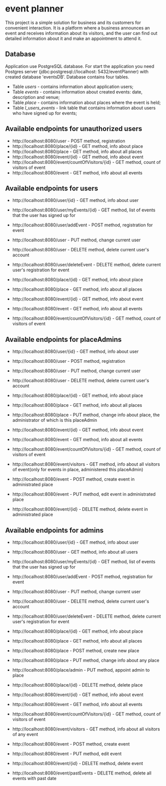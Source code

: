 # event planner


This project is a simple solution for business and its customers for convenient interaction.
It is a platform where a business announces an event and receives information about its visitors, and the user 
can find out detailed information about it and make an appointment to attend it.

## Database

Application use PostgreSQL database. For start the application you need Postgres server (jdbc:postgresql://localhost:
5432/eventPlanner) with created database 'eventsDB'. Database contains four tables.

* Table _users_ - contains information about application users;
* Table _events_ - contains information about created events: date, description and venue;
* Table _place_ - contains information about places where the event is held;
* Table _l_users_events_ - link table that contains information about users who have signed up for events;

## Available endpoints for unauthorized users

* http://localhost:8080/user - POST method, registration
* http://localhost:8080/place/{id} - GET method, info about place
* http://localhost:8080/place - GET method, info about all places
* http://localhost:8080/event/{id} - GET method, info about event
* http://localhost:8080/event/countOfVisitors/{id} - GET method, count of visitors of event
* http://localhost:8080/event - GET method, info about all events

## Available endpoints for users

* http://localhost:8080/user/{id} - GET method, info about user
* http://localhost:8080/user/myEvents/{id} - GET method, list of events that the user has signed up for
* http://localhost:8080/user/addEvent - POST method, registration for event
* http://localhost:8080/user - PUT method, change current user
* http://localhost:8080/user - DELETE method, delete current user's account
* http://localhost:8080/user/deleteEvent - DELETE method, delete current user's registration for event

* http://localhost:8080/place/{id} - GET method, info about place
* http://localhost:8080/place - GET method, info about all places

* http://localhost:8080/event/{id} - GET method, info about event
* http://localhost:8080/event - GET method, info about all events
* http://localhost:8080/event/countOfVisitors/{id} - GET method, count of visitors of event

## Available endpoints for placeAdmins

* http://localhost:8080/user/{id} - GET method, info about user
* http://localhost:8080/user - POST method, registration
* http://localhost:8080/user - PUT method, change current user
* http://localhost:8080/user - DELETE method, delete current user's account

* http://localhost:8080/place/{id} - GET method, info about place
* http://localhost:8080/place - GET method, info about all places
* http://localhost:8080/place - PUT method, change info about place, the administrator of which is this placeAdmin

* http://localhost:8080/event/{id} - GET method, info about event
* http://localhost:8080/event - GET method, info about all events
* http://localhost:8080/event/countOfVisitors/{id} - GET method, count of visitors of event
* http://localhost:8080/event/visitors - GET method, info about all visitors of event(only for events in place,
administered this placeAdmin)
* http://localhost:8080/event - POST method, create event in administrated place
* http://localhost:8080/event - PUT method, edit event in administrated place
* http://localhost:8080/event/{id} - DELETE method, delete event in administrated place

## Available endpoints for admins

* http://localhost:8080/user/{id} - GET method, info about user
* http://localhost:8080/user - GET method, info about all users
* http://localhost:8080/user/myEvents/{id} - GET method, list of events that the user has signed up for
* http://localhost:8080/user/addEvent - POST method, registration for event
* http://localhost:8080/user - PUT method, change current user
* http://localhost:8080/user - DELETE method, delete current user's account
* http://localhost:8080/user/deleteEvent - DELETE method, delete current user's registration for event

* http://localhost:8080/place/{id} - GET method, info about place
* http://localhost:8080/place - GET method, info about all places
* http://localhost:8080/place - POST method, create new place
* http://localhost:8080/place - PUT method, change info about any place
* http://localhost:8080/place/admin - PUT method, appoint admin to place
* http://localhost:8080/place/{id} - DELETE method, delete place

* http://localhost:8080/event/{id} - GET method, info about event
* http://localhost:8080/event - GET method, info about all events
* http://localhost:8080/event/countOfVisitors/{id} - GET method, count of visitors of event
* http://localhost:8080/event/visitors - GET method, info about all visitors of any event
* http://localhost:8080/event - POST method, create event
* http://localhost:8080/event - PUT method, edit event
* http://localhost:8080/event/{id} - DELETE method, delete event
* http://localhost:8080/event/pastEvents - DELETE method, delete all events with past date